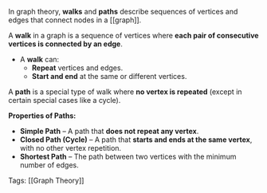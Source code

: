 In graph theory, **walks** and **paths** describe sequences of vertices and edges that connect nodes in a [[graph]].

A **walk** in a graph is a sequence of vertices where **each pair of consecutive vertices is connected by an edge**.

- A **walk** can:
    - **Repeat** vertices and edges.
    - **Start and end** at the same or different vertices.


A **path** is a special type of walk where **no vertex is repeated** (except in certain special cases like a cycle).

**Properties of Paths:**
- **Simple Path** – A path that **does not repeat any vertex**.
- **Closed Path (Cycle)** – A path that **starts and ends at the same vertex**, with no other vertex repetition.
- **Shortest Path** – The path between two vertices with the minimum number of edges.

Tags:
[[Graph Theory]]